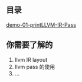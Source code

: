 ## 目录
[demo-01-printLLVM-IR-Pass](./demo-01-printLLVM-IR-Pass/readme.md)


## 你需要了解的
1. llvm IR layout  
2. llvm pass 的使用
3. ...
